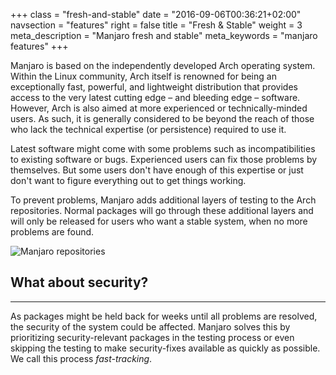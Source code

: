 +++
class = "fresh-and-stable"
date = "2016-09-06T00:36:21+02:00"
navsection = "features"
right = false
title = "Fresh & Stable"
weight = 3
meta_description = "Manjaro fresh and stable"
meta_keywords = "manjaro features"
+++

Manjaro is based on the independently developed Arch operating system. Within the Linux community, Arch itself is renowned for being an exceptionally fast, powerful, and lightweight distribution that provides access to the very latest cutting edge – and bleeding edge – software. However, Arch is also aimed at more experienced or technically-minded users. As such, it is generally considered to be beyond the reach of those who lack the technical expertise (or persistence) required to use it.

Latest software might come with some problems such as incompatibilities to existing software or bugs. Experienced users can fix those problems by themselves. But some users don't have enough of this expertise or just don't want to figure everything out to get things working.

To prevent problems, Manjaro adds additional layers of testing to the Arch repositories. Normal packages will go through these additional layers and will only be released for users who want a stable system, when no more problems are found.

![Manjaro repositories](/img/features/repositories.png#center)

## What about security?
---

As packages might be held back for weeks until all problems are resolved, the security of the system could be affected. Manjaro solves this by prioritizing security-relevant packages in the testing process or even skipping the testing to make security-fixes available as quickly as possible. We call this process *fast-tracking*.
